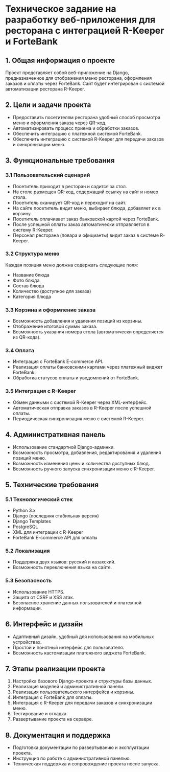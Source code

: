 # Техническое задание на разработку веб-приложения для ресторана с интеграцией R-Keeper и ForteBank

## 1. Общая информация о проекте
Проект представляет собой веб-приложение на Django, предназначенное для отображения меню ресторана, оформления заказов и оплаты через ForteBank. Сайт будет интегрирован с системой автоматизации ресторана R-Keeper.

## 2. Цели и задачи проекта
- Предоставить посетителям ресторана удобный способ просмотра меню и оформления заказа через QR-код.
- Автоматизировать процесс приема и обработки заказов.
- Обеспечить интеграцию с платежной системой ForteBank.
- Обеспечить интеграцию с системой R-Keeper для передачи заказов и синхронизации меню.

## 3. Функциональные требования
### 3.1 Пользовательский сценарий
- Посетитель приходит в ресторан и садится за стол.
- На столе размещен QR-код, содержащий ссылку на сайт и номер стола.
- Посетитель сканирует QR-код и переходит на сайт.
- На сайте посетитель видит меню, выбирает блюда, добавляет их в корзину.
- Посетитель оплачивает заказ банковской картой через ForteBank.
- После успешной оплаты заказ автоматически отправляется в систему R-Keeper.
- Персонал ресторана (повара и официанты) видит заказ в системе R-Keeper.

### 3.2 Структура меню
Каждая позиция меню должна содержать следующие поля:
- Название блюда
- Фото блюда
- Состав блюда
- Количество (доступное для заказа)
- Категория блюда

### 3.3 Корзина и оформление заказа
- Возможность добавления и удаления позиций из корзины.
- Отображение итоговой суммы заказа.
- Возможность указания номера стола (автоматически определяется из QR-кода).

### 3.4 Оплата
- Интеграция с ForteBank E-commerce API.
- Реализация оплаты банковскими картами через платежный виджет ForteBank.
- Обработка статусов оплаты и уведомлений от ForteBank.

### 3.5 Интеграция с R-Keeper
- Обмен данными с системой R-Keeper через XML-интерфейс.
- Автоматическая отправка заказов в R-Keeper после успешной оплаты.
- Периодическая синхронизация меню с системой R-Keeper.

## 4. Административная панель
- Использование стандартной Django-админки.
- Возможность просмотра, добавления, редактирования и удаления позиций меню.
- Возможность изменения цены и количества доступных блюд.
- Возможность ручного запуска синхронизации меню с R-Keeper.

## 5. Технические требования
### 5.1 Технологический стек
- Python 3.x
- Django (последняя стабильная версия)
- Django Templates
- PostgreSQL
- XML для интеграции с R-Keeper
- ForteBank E-commerce API для оплаты

### 5.2 Локализация
- Поддержка двух языков: русский и казахский.
- Возможность переключения языка на сайте.

### 5.3 Безопасность
- Использование HTTPS.
- Защита от CSRF и XSS атак.
- Безопасное хранение данных пользователей и платежной информации.

## 6. Интерфейс и дизайн
- Адаптивный дизайн, удобный для использования на мобильных устройствах.
- Простой и понятный интерфейс для пользователя.
- Возможность кастомизации платежного виджета ForteBank.

## 7. Этапы реализации проекта
1. Настройка базового Django-проекта и структуры базы данных.
2. Реализация моделей и административной панели.
3. Реализация пользовательского интерфейса и корзины.
4. Интеграция с ForteBank для оплаты.
5. Интеграция с R-Keeper для передачи заказов и синхронизации меню.
6. Тестирование и отладка.
7. Развертывание проекта на сервере.

## 8. Документация и поддержка
- Подготовка документации по развертыванию и эксплуатации проекта.
- Инструкция по работе с административной панелью.
- Техническая поддержка и сопровождение проекта после запуска. 